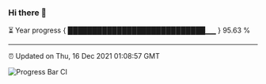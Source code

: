 ### Hi there 👋

⏳ Year progress { ████████████████████████████▁▁ } 95.63 %

---

⏰ Updated on Thu, 16 Dec 2021 01:08:57 GMT

![Progress Bar CI](https://github.com/ZhaoGui/ZhaoGui/workflows/Progress%20Bar%20CI/badge.svg)
